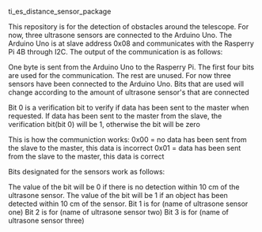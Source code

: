 ti_es_distance_sensor_package

This repository is for the detection of obstacles around the telescope. For now, three ultrasone sensors are connected to the Arduino Uno. The Arduino Uno is at slave address 0x08 and communicates with the Rasperry Pi 4B through I2C. The output of the communication is as follows:

One byte is sent from the Arduino Uno to the Rasperry Pi. The first four bits are used for the communication. The rest are unused. For now three sensors have been connected to the Arduino Uno. Bits that are used will change according to the amount of ultrasone sensor's that are connected

Bit 0 is a verification bit to verify if data has been sent to the master when requested.
If data has been sent to the master from the slave, the verification bit(bit 0) will be 1, otherwise the bit will be zero

This is how the communiction works:
0x00 = no data has been sent from the slave to the master, this data is incorrect
0x01 = data has been sent from the slave to the master, this data is correct

Bits designated for the sensors work as follows:

The value of the bit will be 0 if there is no detection within 10 cm of the ultrasone sensor. The value of the bit will be 1 if an object has been detected within 10 cm of the sensor.
Bit 1 is for (name of ultrasone sensor one)
Bit 2 is for (name of ultrasone sensor two)
Bit 3 is for (name of ultrasone sensor three)
